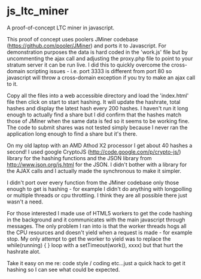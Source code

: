 js_ltc_miner
============

A proof-of-concept LTC miner in javascript.

This proof of concept uses poolers JMiner codebase (https://github.com/pooler/JMiner) and ports it to Javascript. For demonstration purposes the data is hard coded in the 'work.js' file but by uncommenting the ajax call and adjusting the proxy.php file to point to your stratum server it can be run live. I did this to quickly overcome the cross-domain scripting issues - i.e. port 3333 is different from port 80 so javascript will throw a cross-domain exception if you try to make an ajax call to it.

Copy all the files into a web accessible directory and load the 'index.html' file then click on start to start hashing. It will update the hashrate, total hashes and display the latest hash every 200 hashes. I haven't run it long enough to actually find a share but I did confirm that the hashes match those of JMiner when the same data is fed so it seems to be working fine. The code to submit shares was not tested simply because I never ran the application long enough to find a share but it's there.

On my old laptop with an AMD Athod X2 processor I get about 40 hashes a second! I used google CryptoJS (http://code.google.com/p/crypto-js/) library for the hashing functions and the JSON library from http://www.json.org/js.html for the JSON. I didn't bother with a library for the AJAX calls and I actually made the synchronous to make it simpler. 

I didn't port over every function from the JMiner codebase only those enough to get is hashing - for example I didn't do anything with longpolling or multiple threads or cpu throttling. I think they are all possible there just wasn't a need.

For those interested I made use of HTML5 workers to get the code hashing in the background and it communicates with the main javascript through messages. The only problem I ran into is that the worker threads hogs all the CPU resources and doesn't yield when a request is made - for example stop. My only attempt to get the worker to yield was to replace the while(running) { } loop with a setTimeout(work(), xxxx) but that hurt the hashrate alot.

Take it easy on me re: code style / coding etc...just a quick hack to get it hashing so I can see what could be expected.
